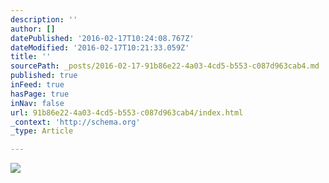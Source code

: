 ```yaml
---
description: ''
author: []
datePublished: '2016-02-17T10:24:08.767Z'
dateModified: '2016-02-17T10:21:33.059Z'
title: ''
sourcePath: _posts/2016-02-17-91b86e22-4a03-4cd5-b553-c087d963cab4.md
published: true
inFeed: true
hasPage: true
inNav: false
url: 91b86e22-4a03-4cd5-b553-c087d963cab4/index.html
_context: 'http://schema.org'
_type: Article

---
```

![](https://the-grid-user-content.s3-us-west-2.amazonaws.com/0d8b1046-2b30-446c-84f9-32f031710cbe.JPG)